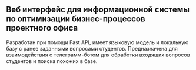 ## Веб интерфейс для информационной системы по оптимизации бизнес-процессов проектного офиса

Разработан при помощи Fast API, имеет языковую модель и локальную базу с ранее заданными вопросами студентов. Предназначена для взаимодействия с телеграмм-ботом для обработки входящих вопросов студентов и поиска похожих в базе.

